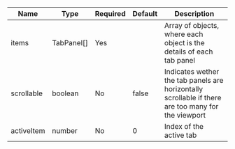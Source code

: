 | Name       | Type       | Required | Default | Description                                                                                        |
|------------|------------|----------|---------|----------------------------------------------------------------------------------------------------|
| items      | TabPanel[] | Yes      |         | Array of objects, where each object is the details of each tab panel                               |
| scrollable | boolean    | No       | false   | Indicates wether the tab panels are horizontally scrollable if there are too many for the viewport |
| activeItem | number     | No       | 0       | Index of the active tab                                                                            |